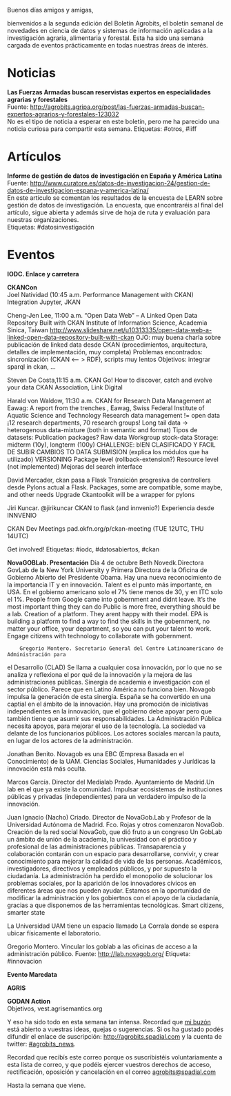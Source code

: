 Buenos días amigos y amigas,

bienvenidos a la segunda edición del Boletín Agrobits, el boletín semanal de novedades en ciencia de datos y sistemas de
información aplicadas a la investigación agraria, alimentaria y forestal. Esta ha sido una semana cargada de eventos
prácticamente en todas nuestras áreas de interés.

# Noticias

**Las Fuerzas Armadas buscan reservistas expertos en especialidades agrarias y forestales**  
Fuente: http://agrobits.agripa.org/post/las-fuerzas-armadas-buscan-expertos-agrarios-y-forestales-123032  
No es el tipo de noticia a esperar en este boletín, pero me ha parecido una noticia curiosa para compartir esta semana.
Etiquetas: #otros, #iiff

# Artículos

**Informe de gestión de datos de investigación en España y América Latina**  
Fuente: http://www.curatore.es/datos-de-investigacion-24/gestion-de-datos-de-investigacion-espana-y-america-latina/  
En este artículo se comentan los resultados de la encuesta de LEARN sobre gestión de datos de investigación. La encuesta,
que encontraréis al final del artículo, sigue abierta y además sirve de hoja de ruta y evaluación para nuestras organizaciones.  
Etiquetas: #datosinvestigación  

# Eventos

**IODC. Enlace y carretera**  

**CKANCon**  
Joel Natividad (10:45 a.m. Performance Management with CKAN)
        Integration Jupyter, JKAN

Cheng-Jen Lee, 11:00 a.m. “Open Data Web” – A Linked Open Data Repository Built with CKAN
Institute of Information Science, Academia Sinica, Taiwan
http://www.slideshare.net/u10313335/open-data-web-a-linked-open-data-repository-built-with-ckan
OJO: muy buena charla sobre publicación de linked data desde CKAN (procedimientos, arquitectura, detalles de implementación, muy completa)
Problemas encontrados: sincronización (CKAN <-- > RDF), scripts muy lentos
Objetivos: integrar sparql in ckan, …

Steven De Costa,11:15 a.m. CKAN Go! How to discover, catch and evolve your data
CKAN Association, Link Digital

Harald von Waldow, 11:30 a.m. CKAN for Research Data Management at Eawag: A report from the trenches
, Eawag, Swiss Federal Institute of Aquatic Science and Technology
Research data management != open data
¡12 research departments, 70 research groups!
Long tail data → heterogenous data-mixture (both in semantic and format)
Tipos de datasets:
Publication packages?
Raw data
Workgroup stock-data
Storage: midterm (10y), longterm (100y)
CHALLENGE:
bIEN CLASIFICADO Y FACIL DE SUBIR
CAMBIOS TO DATA SUBMISION (explica los módulos que ha utilizado)
VERSIONING 
Package level (rollback-extension?)
Resource level (not implemented)
Mejoras del search interface


David Mercader, ckan pasa a Flask
Transición progresiva de controllers desde Pylons actual a Flask.
Packages, some are compatible, some maybe, and other needs Upgrade
Ckantoolkit will be a wrapper for pylons

Jiri Kuncar. @jirikuncar CKAN to flask (and innvenio?) Experiencia desde INNVENIO

CKAN Dev Meetings 
pad.okfn.org/p/ckan-meeting (TUE 12UTC, THU 14UTC)

 Get involved!
Etiquetas: #iodc, #datosabiertos, #ckan

**NovaGOBLab. Presentación**
Día 4 de octubre
        Beth Novedk.Directora GovLab de la New York University y Primera Directora de la Oficina 
de Gobierno Abierto del Presidente Obama.
    Hay una nueva reconocimiento de la importancia IT y en innovación. Talent es el punto más 
importante, en USA. En el gobierno americano solo el 7% tiene menos de 30, y en ITC solo 
el 1%.
People from Google came into gobernment and didnt leave. It’s the most important thing they can do
Public is more free, everything should be a lab.
Creation of a platform. They arent happy with their model. EPA is building a platform to find a way to find the skills in the gobernment, no matter your office, your department, so you can put your talent to work.
            Engage citizens with technology to collaborate with gobernment.
        
        Gregorio Montero. Secretario General del Centro Latinoamericano de Administración para 
el Desarrollo (CLAD)
Se llama a cualquier cosa innovación, por lo que no se analiza y reflexiona el por qué de la 
innovación y la mejora de las administraciones públicas.
Sinergia de academia e investigación con el sector público. Parece que en Latino América 
no funciona bien.
Novagob impulsa la generación de esta sinergia. España se ha convertido en una captial en 
el ámbito de la innovación. Hay una promoción de iniciativas independientes en la 
innovación, que el gobierno debe apoyar pero que también tiene que asumir sus responsabilidades.
La Administración Pública necesita apoyos, para mejorar el uso de la tecnología. La sociedad va delante de los funcionarios públicos. Los actores sociales marcan la pauta, en lugar de los actores de la administración.

Jonathan Benito. Novagob es una EBC (Empresa Basada en el Conocimiento) de la UAM. Ciencias Sociales, Humanidades y Jurídicas la innovación está más oculta.

Marcos García. Director del Medialab Prado. Ayuntamiento de Madrid.Un lab en el que ya existe la comunidad. Impulsar ecosistemas de instituciones públicas y privadas (independientes) para un verdadero impulso de la innovación.

Juan Ignacio (Nacho) Criado. Director de NovaGob.Lab y Profesor de la Universidad Autónoma de Madrid.
Fco. Rojas y otros comenzaron NovaGob. Creación de la red social NovaGob, que dió fruto a un congreso
Un GobLab un ámbito de unión de la academia, la univesidad con el práctico y profesional de las administraciones públicas. Transaparencia y colaboración contarán con un espacio para desarrollarse, convivir, y crear conocimiento para mejorar la calidad de vida de las personas.
Académicos, investigadores, directivos y empleados públicos, y por supuesto la ciudadanía. La administración ha perdido el monopolio de solucionar los problemas sociales, por la aparición de los innovadores cívicos en diferentes áreas que nos pueden ayudar.
Estamos en la oportunidad de modificar la administración y los gobiertnos con el apoyo de la ciudadanía, gracias a que disponemos de las herramientas tecnológicas.
Smart citizens, smarter state

La Universidad UAM tiene un espacio llamado La Corrala donde se espera ubicar físicamente el laboratorio.

Gregorio Montero. Vincular los goblab a las oficinas de acceso a la administración público.
Fuente: http://lab.novagob.org/
Etiqueta: #innovacion

**Evento Maredata**  

**AGRIS**  

**GODAN Action**  
Objetivos,  vest.agrisemantics.org

Y eso ha sido todo en esta semana tan intensa. Recordad que [mi buzón](mailto://agrobits@spadial.com) está abierto 
a vuestras ideas, quejas o sugerencias. 
Si os ha gustado podés difundir el enlace de suscripción: http://agrobits.spadial.com y la cuenta de 
twitter: [#agrobits_news](http://twitter.com/agrobits_news).

Recordad que recibís este correo porque os suscribistéis voluntariamente a esta lista de correo, y que 
podéis ejercer vuestros derechos de acceso, rectificación, oposición y cancelación en el correo 
[agrobits@spadial.com](mailto://agrobits@spadial.com)

Hasta la semana que viene.
